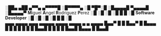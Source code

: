 ░██▄ ▄██   ▄▀▀▄   ▄▀▀▀▀█ ░█▀▀▀▀▄
░█ ▀█▀░█ ░█▄▄▄▄█  ▀▄▄▄▄█ ░█▄▄▄▄▀     **M**iguel **A**ngel **R**odriguez **P**erez
░█    ░█ ░█   ░█   █   █ ░█          **Software Developer**
░█    ░█ ░█   ░█  █    █ ░█       
▄▄▄  ▄▄▄▄ ▄▄▄  ▄▄▄▄▄ ▄▄▄▄ ▄▄▄▄ ▄    ▄ ▄▄▄▄
█▄▄▀ █  █ █▄▄▀   █   █▄▄▄ █  █ █    █ █  █
█    █▄▄█ █  █   █   █    █▄▄█ █▄▄▄ █ █▄▄█

